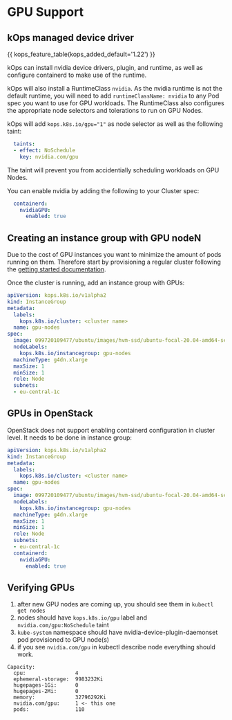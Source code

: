 # GPU Support

## kOps managed device driver

{{ kops_feature_table(kops_added_default='1.22') }}

kOps can install nvidia device drivers, plugin, and runtime, as well as configure containerd to make use of the runtime.

kOps will also install a RuntimeClass `nvidia`. As the nvidia runtime is not the default runtime, you will need to add `runtimeClassName: nvidia` to any Pod spec you want to use for GPU workloads. The RuntimeClass also configures the appropriate node selectors and tolerations to run on GPU Nodes.

kOps will add `kops.k8s.io/gpu="1"` as node selector as well as the following taint:

```yaml
  taints:
  - effect: NoSchedule
    key: nvidia.com/gpu
```

The taint will prevent you from accidentially scheduling workloads on GPU Nodes.

You can enable nvidia by adding the following to your Cluster spec:

```yaml
  containerd:
    nvidiaGPU:
      enabled: true
```

## Creating an instance group with GPU nodeN

Due to the cost of GPU instances you want to minimize the amount of pods running on them. Therefore start by provisioning a regular cluster following the [getting started documentation](https://kops.sigs.k8s.io/getting_started/aws/).

Once the cluster is running, add an instance group with GPUs:

```yaml
apiVersion: kops.k8s.io/v1alpha2
kind: InstanceGroup
metadata:
  labels:
    kops.k8s.io/cluster: <cluster name>
  name: gpu-nodes
spec:
  image: 099720109477/ubuntu/images/hvm-ssd/ubuntu-focal-20.04-amd64-server-20200907
  nodeLabels:
    kops.k8s.io/instancegroup: gpu-nodes
  machineType: g4dn.xlarge
  maxSize: 1
  minSize: 1
  role: Node
  subnets:
  - eu-central-1c
```

## GPUs in OpenStack

OpenStack does not support enabling containerd configuration in cluster level. It needs to be done in instance group:

```yaml
apiVersion: kops.k8s.io/v1alpha2
kind: InstanceGroup
metadata:
  labels:
    kops.k8s.io/cluster: <cluster name>
  name: gpu-nodes
spec:
  image: 099720109477/ubuntu/images/hvm-ssd/ubuntu-focal-20.04-amd64-server-20200907
  nodeLabels:
    kops.k8s.io/instancegroup: gpu-nodes
  machineType: g4dn.xlarge
  maxSize: 1
  minSize: 1
  role: Node
  subnets:
  - eu-central-1c
  containerd:
    nvidiaGPU:
      enabled: true
```

## Verifying GPUs

1. after new GPU nodes are coming up, you should see them in `kubectl get nodes`
2. nodes should have `kops.k8s.io/gpu` label and `nvidia.com/gpu:NoSchedule` taint
3. `kube-system` namespace should have nvidia-device-plugin-daemonset pod provisioned to GPU node(s)
4. if you see `nvidia.com/gpu` in kubectl describe node <node> everything should work.

```
Capacity:
  cpu:                4
  ephemeral-storage:  9983232Ki
  hugepages-1Gi:      0
  hugepages-2Mi:      0
  memory:             32796292Ki
  nvidia.com/gpu:     1 <- this one
  pods:               110
```
